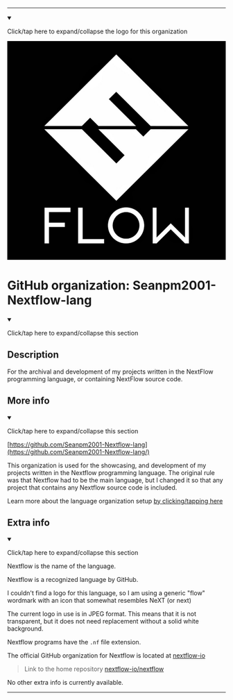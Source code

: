 
***

<!--
<details open><summary><p>Click/tap here to expand/collapse the full resolution (vector) logo for this project</p></summary>

![ failed to load. The file may be missing or corrupt. Check the file path for errors first.](/AdditionalInfo/2/Seanpm2001-Nextflow-lang-lang/ML_logo.svg)

</details>

<details><summary><p>Click/tap here to expand/collapse the non-vector (raster) logo for this project</p></summary>
!-->

<details open><summary><p lang="en">Click/tap here to expand/collapse the logo for this organization</p></summary>

![Flow1Next.jpeg failed to load. The file may be missing or corrupt. Check the file path for errors first.](/AdditionalInfo/2/Seanpm2001-Nextflow-lang/Flow1Next.jpeg)

</details>

<!--
</details>
!-->

# GitHub organization: Seanpm2001-Nextflow-lang

<details open><summary><p lang="en">Click/tap here to expand/collapse this section</p></summary>

## Description

For the archival and development of my projects written in the NextFlow programming language, or containing NextFlow source code.

</details>

## More info

<details open><summary><p lang="en">Click/tap here to expand/collapse this section</p></summary>

[https://github.com/Seanpm2001-Nextflow-lang](https://github.com/Seanpm2001-Nextflow-lang/)

This organization is used for the showcasing, and development of my projects written in the Nextflow programming language. The original rule was that Nextflow had to be the main language, but I changed it so that any project that contains any Nextflow source code is included.

Learn more about the language organization setup [by clicking/tapping here](/AdditionalInfo/LanguageOrgs/README.md)

</details>

## Extra info

<details open><summary><p lang="en">Click/tap here to expand/collapse this section</p></summary>

Nextflow is the name of the language.

Nextflow is a recognized language by GitHub.

I couldn't find a logo for this language, so I am using a generic "flow" wordmark with an icon that somewhat resembles NeXT (or next)

The current logo in use is in JPEG format. This means that it is not transparent, but it does not need replacement without a solid white background.

Nextflow programs have the `.nf` file extension.

The official GitHub organization for Nextflow is located at [nextflow-io](https://github.com/nextflow-io/)

> Link to the home repository [nextflow-io/nextflow](https://github.com/nextflow-io/nextflow/)

<!-- I currently cannot figure out what file extension Nextflow programs use. !-->

<!-- The logo currently in use is in GIF format, but is not animated.!-->

<!--I don't know what Nextflow-lang stands for, in the sense of programming languages. !-->

No other extra info is currently available.

</details>

***
